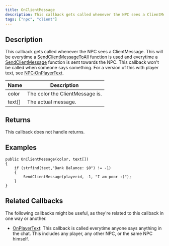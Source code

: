 ```yaml
---
title: OnClientMessage
description: This callback gets called whenever the NPC sees a ClientMessage.
tags: ["npc", "client"]
---
```


<VersionWarn name='NPC callback' version='SA-MP 0.3a' />

## Description

This callback gets called whenever the NPC sees a ClientMessage. This will be everytime a [SendClientMessageToAll](../functions/SendClientMessageToAll) function is used and everytime a [SendClientMessage](../functions/SendClientMessage) function is sent towards the NPC. This callback won't be called when someone says something. For a version of this with player text, see [NPC:OnPlayerText](OnPlayerText).

| Name   | Description                     |
| ------ | ------------------------------- |
| color  | The color the ClientMessage is. |
| text[] | The actual message.             |

## Returns

This callback does not handle returns.

## Examples

```pawn
public OnClientMessage(color, text[])
{
    if (strfind(text,"Bank Balance: $0") != -1)
    {
        SendClientMessage(playerid, -1, "I am poor :(");
    }
}
```

## Related Callbacks

The following callbacks might be useful, as they're related to this callback in one way or another. 

- [OnPlayerText](OnPlayerText): This callback is called everytime anyone says anything in the chat. This includes any player, any other NPC, or the same NPC himself.
